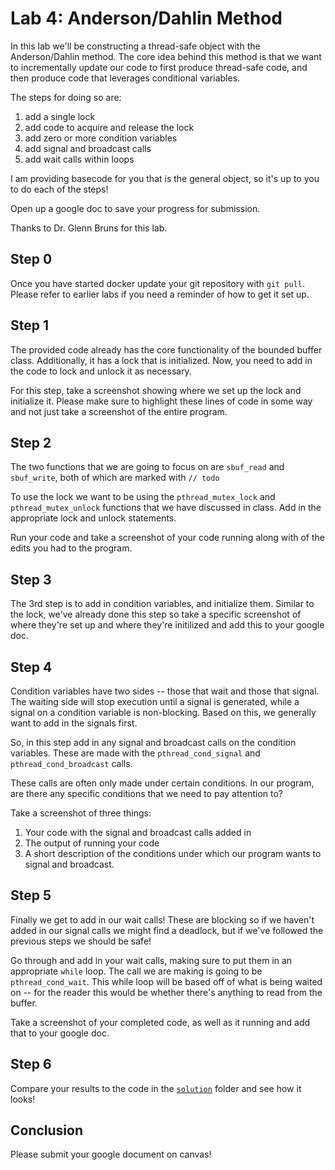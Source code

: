 # Lab 4: Anderson/Dahlin Method

In this lab we'll be constructing a thread-safe object with the Anderson/Dahlin method.
The core idea behind this method is that we want to incrementally update our code to first produce thread-safe code, and then produce code that leverages conditional variables.

The steps for doing so are:
1. add a single lock
2. add code to acquire and release the lock
3. add zero or more condition variables
4. add signal and broadcast calls
5. add wait calls within loops

I am providing basecode for you that is the general object, so it's up to you to do each of the steps!

Open up a google doc to save your progress for submission.

Thanks to Dr. Glenn Bruns for this lab.


## Step 0

Once you have started docker update your git repository with `git pull`.
Please refer to earlier labs if you need a reminder of how to get it set up.

## Step 1

The provided code already has the core functionality of the bounded buffer class.
Additionally, it has a lock that is initialized.
Now, you need to add in the code to lock and unlock it as necessary.

For this step, take a screenshot showing where we set up the lock and initialize it.
Please make sure to highlight these lines of code in some way and not just take a screenshot of the entire program.

## Step 2

The two functions that we are going to focus on are `sbuf_read` and `sbuf_write`, both of which are marked with `// todo`

To use the lock we want to be using the `pthread_mutex_lock` and `pthread_mutex_unlock` functions that we have discussed in class.
Add in the appropriate lock and unlock statements.

Run your code and take a screenshot of your code running along with of the edits you had to the program.

## Step 3

The 3rd step is to add in condition variables, and initialize them.
Similar to the lock, we've already done this step so take a specific screenshot of where they're set up and where they're initilized and add this to your google doc.

## Step 4

Condition variables have two sides -- those that wait and those that signal.
The waiting side will stop execution until a signal is generated, while a signal on a condition variable is non-blocking.
Based on this, we generally want to add in the signals first.

So, in this step add in any signal and broadcast calls on the condition variables.
These are made with the `pthread_cond_signal` and `pthread_cond_broadcast` calls.

These calls are often only made under certain conditions.
In our program, are there any specific conditions that we need to pay attention to?

Take a screenshot of three things:
1. Your code with the signal and broadcast calls added in
2. The output of running your code
3. A short description of the conditions under which our program wants to signal and broadcast.

## Step 5

Finally we get to add in our wait calls!
These are blocking so if we haven't added in our signal calls we might find a deadlock, but if we've followed the previous steps we should be safe!

Go through and add in your wait calls, making sure to put them in an appropriate `while` loop.
The call we are making is going to be `pthread_cond_wait`.
This while loop will be based off of what is being waited on -- for the reader this would be whether there's anything to read from the buffer.

Take a screenshot of your completed code, as well as it running and add that to your google doc.


## Step 6

Compare your results to the code in the [`solution`](./solution) folder and see how it looks!

## Conclusion

Please submit your google document on canvas!
